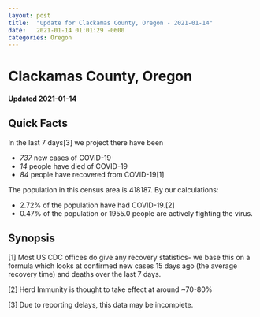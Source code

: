 ```yaml
---
layout: post
title:  "Update for Clackamas County, Oregon - 2021-01-14"
date:   2021-01-14 01:01:29 -0600
categories: Oregon
---
```


# Clackamas County, Oregon
#### Updated 2021-01-14

## Quick Facts

In the last 7 days[3] we project there have been
- *737* new cases of COVID-19
- *14* people have died of COVID-19
- *84* people have recovered from COVID-19[1]

The population in this census area is 418187. By our calculations:
- 2.72% of the population have had COVID-19.[2]
- 0.47% of the population or 1955.0 people are actively fighting the virus.

## Synopsis




[1] Most US CDC offices do give any recovery statistics- we base this on a formula which looks at confirmed new cases
15 days ago (the average recovery time) and deaths over the last 7 days.

[2] Herd Immunity is thought to take effect at around ~70-80%

[3] Due to reporting delays, this data may be incomplete.
 
    